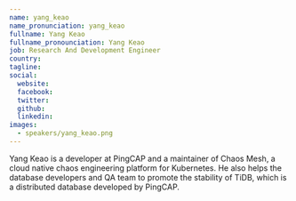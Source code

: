 ```yaml
---
name: yang_keao
name_pronunciation: yang_keao
fullname: Yang Keao
fullname_pronounciation: Yang Keao
job: Research And Development Engineer
country: 
tagline: 
social:
  website:
  facebook:
  twitter:
  github: 
  linkedin: 
images:
  - speakers/yang_keao.png
---
```


Yang Keao is a developer at PingCAP and a maintainer of Chaos Mesh, a
cloud native chaos engineering platform for Kubernetes. He also helps the
database developers and QA team to promote the stability of TiDB, which
is a distributed database developed by PingCAP.